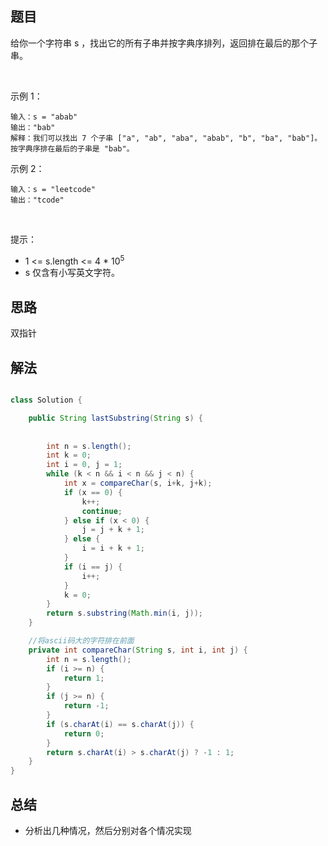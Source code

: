 
## 题目

给你一个字符串 s ，找出它的所有子串并按字典序排列，返回排在最后的那个子串。

 

示例 1：

    输入：s = "abab"
    输出："bab"
    解释：我们可以找出 7 个子串 ["a", "ab", "aba", "abab", "b", "ba", "bab"]。按字典序排在最后的子串是 "bab"。
示例 2：

    输入：s = "leetcode"
    输出："tcode"
 

提示：

- 1 <= s.length <= 4 * 10<sup>5</sup>
- s 仅含有小写英文字符。

## 思路

双指针

## 解法
```java

class Solution {

    public String lastSubstring(String s) {
 
 
        int n = s.length();
        int k = 0;
        int i = 0, j = 1;
        while (k < n && i < n && j < n) {
            int x = compareChar(s, i+k, j+k);
            if (x == 0) {
                k++;
                continue;
            } else if (x < 0) {
                j = j + k + 1;
            } else {
                i = i + k + 1;
            }
            if (i == j) {
                i++;
            }
            k = 0;
        }
        return s.substring(Math.min(i, j));
    }

    //将ascii码大的字符排在前面
    private int compareChar(String s, int i, int j) {
        int n = s.length();
        if (i >= n) {
            return 1;
        }
        if (j >= n) {
            return -1;
        }
        if (s.charAt(i) == s.charAt(j)) {
            return 0;
        }
        return s.charAt(i) > s.charAt(j) ? -1 : 1;
    }
}
```

## 总结

- 分析出几种情况，然后分别对各个情况实现 
